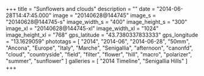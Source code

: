 +++
title = "Sunflowers and clouds"
description = ""
date = "2014-06-28T14:47:45.000"
image = "20140628@144745"
image_s = "20140628@144745-s"
image_width_s = "400"
image_height_s = "300"
image_xl = "20140628@144745-xl"
image_width_xl = "1024"
image_height_xl = "768"
gps_latitude = "43.7380337833333"
gps_longitude = "13.1629059"
phototags = [ "2014", "2014-06", "2014-06-28", "50mm", "Ancona", "Europe", "Italy", "Marche", "Senigallia", "afternoon", "canonfd", "cloud", "countryside", "field", "filter", "flower", "hill", "macro", "polarizer", "summer", "sunflower" ]
galleries = [ "2014 Timeline", "Senigallia Hills" ]
+++
